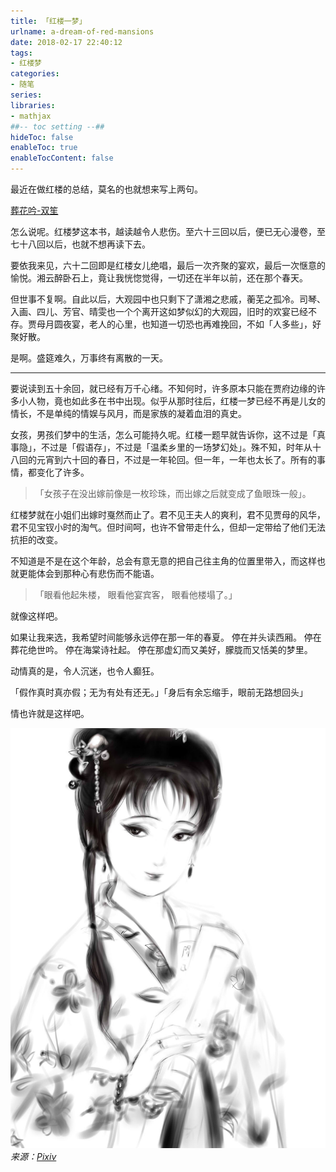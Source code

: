 ```yaml
---
title: 「红楼一梦」
urlname: a-dream-of-red-mansions
date: 2018-02-17 22:40:12
tags:
- 红楼梦
categories: 
- 随笔
series:
libraries:
- mathjax 
##-- toc setting --##
hideToc: false
enableToc: true
enableTocContent: false
---
```


最近在做红楼的总结，莫名的也就想来写上两句。

<!--more-->
[葬花吟-双笙](https://music.163.com/#/song?id=447076173)

怎么说呢。红楼梦这本书，越读越令人悲伤。至六十三回以后，便已无心漫卷，至七十八回以后，也就不想再读下去。

要依我来见，六十二回即是红楼女儿绝唱，最后一次齐聚的宴欢，最后一次惬意的愉悦。湘云醉卧石上，竟让我恍惚觉得，一切还在半年以前，还在那个春天。

但世事不复啊。自此以后，大观园中也只剩下了潇湘之悲戚，蘅芜之孤冷。司琴、入画、四儿、芳官、晴雯也一个个离开这如梦似幻的大观园，旧时的欢宴已经不存。贾母月圆夜宴，老人的心里，也知道一切恐也再难挽回，不如「人多些」，好聚好散。

是啊。盛筵难久，万事终有离散的一天。

- - -

要说读到五十余回，就已经有万千心绪。不知何时，许多原本只能在贾府边缘的许多小人物，竟也如此多在书中出现。似乎从那时往后，红楼一梦已经不再是儿女的情长，不是单纯的情娱与风月，而是家族的凝着血泪的真史。

女孩，男孩们梦中的生活，怎么可能持久呢。红楼一题早就告诉你，这不过是「真事隐」，不过是「假语存」，不过是「温柔乡里的一场梦幻处」。殊不知，时年从十八回的元宵到六十回的春日，不过是一年轮回。但一年，一年也太长了。所有的事情，都变化了许多。

>「女孩子在没出嫁前像是一枚珍珠，而出嫁之后就变成了鱼眼珠一般」。

红楼梦就在小姐们出嫁时戛然而止了。君不见王夫人的爽利，君不见贾母的风华，君不见宝钗小时的淘气。但时间呵，也许不曾带走什么，但却一定带给了他们无法抗拒的改变。

不知道是不是在这个年龄，总会有意无意的把自己往主角的位置里带入，而这样也就更能体会到那种心有悲伤而不能语。

>「眼看他起朱楼， 眼看他宴宾客， 眼看他楼塌了。」

就像这样吧。

如果让我来选，我希望时间能够永远停在那一年的春夏。
停在并头读西厢。
停在葬花绝世吟。
停在海棠诗社起。
停在那虚幻而又美好，朦胧而又恬美的梦里。

动情真的是，令人沉迷，也令人癫狂。

「假作真时真亦假；无为有处有还无。」「身后有余忘缩手，眼前无路想回头」

情也许就是这样吧。


![这里应该有一张图](lindaiyu.jpg)
*来源：[Pixiv](https://www.pixiv.net/member_illust.php?mode=medium&illust_id=29681666)*
